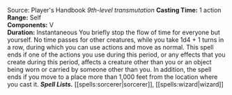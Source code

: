 Source: Player's Handbook
*9th-level transmutation*
**Casting Time:** 1 action  
**Range:** Self  
**Components:** V  
**Duration:** Instantaneous
You briefly stop the flow of time for everyone but yourself. No time passes for other creatures, while you take 1d4 + 1 turns in a row, during which you can use actions and move as normal.
This spell ends if one of the actions you use during this period, or any effects that you create during this period, affects a creature other than you or an object being worn or carried by someone other than you. In addition, the spell ends if you move to a place more than 1,000 feet from the location where you cast it.
***Spell Lists.*** [[spells:sorcerer|sorcerer]], [[spells:wizard|wizard]]